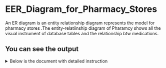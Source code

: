 # EER_Diagram_for_Pharmacy_Stores

An ER diagram is an entity relationship diagram represents the model for pharmacy stores .The entity-relatiinship diagram of Pharamcy shows all the visual instrument of database tables and the relationship btw medications.


## You can see the output
<details>
<summary>Below is the document with detailed instruction</summary>
<a href="https://github.com/Maryam-Taherzadeh/EER_Diagram_for_Pharmacy_Stores/blob/main/Pharmacy%20store%20information.pdf"> document</a>
</details>


